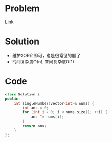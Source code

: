 # Problem
[Link](https://leetcode-cn.com/problems/single-number/)

# Solution

* 维护XOR和即可，也是很常见的题了
* 时间复杂度O(n), 空间复杂度O(1)


# Code
```cpp
class Solution {
public:
    int singleNumber(vector<int>& nums) {
        int ans = 0;
        for (int i = 0; i < nums.size(); ++i) {
            ans ^= nums[i];
        }
        return ans;
    }
};
```